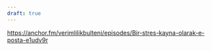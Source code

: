 ```yaml
---
draft: true
---
```


https://anchor.fm/verimlilikbulteni/episodes/Bir-stres-kayna-olarak-e-posta-e1udv9r
